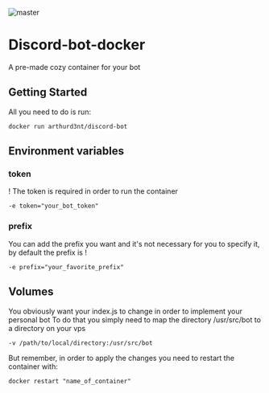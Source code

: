 ![master](https://github.com/ArthurD3nt/discord-bot-docker/workflows/master/badge.svg)

# Discord-bot-docker

A pre-made cozy container for your bot

## Getting Started

All you need to do is run:
```
docker run arthurd3nt/discord-bot
```
## Environment variables

### token 
! The token is required in order to run the container
```
-e token="your_bot_token" 
```

### prefix
You can add the prefix you want and it's not necessary for you to specify it, by default the prefix is !
```
-e prefix="your_favorite_prefix" 
```

## Volumes
You obviously want your index.js to change in order to implement your personal bot
To do that you simply need to map the directory /usr/src/bot to a directory on your vps
```
-v /path/to/local/directory:/usr/src/bot
```
But remember, in order to apply the changes you need to restart the container with:
```
docker restart "name_of_container"
```
